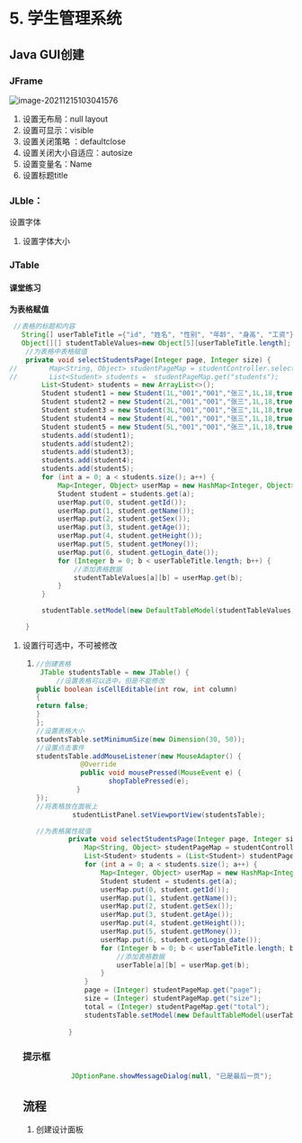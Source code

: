 # 5. 学生管理系统

## Java GUI创建

### JFrame

![image-20211215103041576](https://mynotepicbed.oss-cn-beijing.aliyuncs.com/img/image-20211215103041576.png)

1. 设置无布局：null layout
2. 设置可显示：visible
3. 设置关闭策略 ：defaultclose
4. 设置关闭大小自适应：autosize
4. 设置变量名：Name
5. 设置标题title

### JLble：

设置字体

1. 设置字体大小



### JTable

#### 课堂练习

**为表格赋值**

```java
 //表格的标题和内容
   String[] userTableTitle ={"id", "姓名", "性别", "年龄", "身高", "工资"};
   Object[][] studentTableValues=new Object[5][userTableTitle.length];
    //为表格中表格赋值
    private void selectStudentsPage(Integer page, Integer size) {
//        Map<String, Object> studentPageMap = studentController.selectStudentsPage(page, size);
//        List<Student> students =  studentPageMap.get("students");
        List<Student> students = new ArrayList<>();
        Student student1 = new Student(1L,"001","001","张三",1L,18,true,180, BigDecimal.valueOf(100.00), LocalDateTime.now());
        Student student2 = new Student(2L,"001","001","张三",1L,18,true,180, BigDecimal.valueOf(100.00), LocalDateTime.now());
        Student student3 = new Student(3L,"001","001","张三",1L,18,true,180, BigDecimal.valueOf(100.00), LocalDateTime.now());
        Student student4 = new Student(4L,"001","001","张三",1L,18,true,180, BigDecimal.valueOf(100.00), LocalDateTime.now());
        Student student5 = new Student(5L,"001","001","张三",1L,18,true,180, BigDecimal.valueOf(100.00), LocalDateTime.now());
        students.add(student1);
        students.add(student2);
        students.add(student3);
        students.add(student4);
        students.add(student5);
        for (int a = 0; a < students.size(); a++) {
            Map<Integer, Object> userMap = new HashMap<Integer, Object>();
            Student student = students.get(a);
            userMap.put(0, student.getId());
            userMap.put(1, student.getName());
            userMap.put(2, student.getSex());
            userMap.put(3, student.getAge());
            userMap.put(4, student.getHeight());
            userMap.put(5, student.getMoney());
            userMap.put(6, student.getLogin_date());
            for (Integer b = 0; b < userTableTitle.length; b++) {
                //添加表格数据
                studentTableValues[a][b] = userMap.get(b);
            }
        }

        studentTable.setModel(new DefaultTableModel(studentTableValues, userTableTitle));

    }
```



1. 设置行可选中，不可被修改

   1. ```java
      //创建表格
       JTable studentsTable = new JTable() {
           //设置表格可以选中，但是不能修改
      public boolean isCellEditable(int row, int column)
      {
      return false;
      }
      };
      //设置表格大小
      studentsTable.setMinimumSize(new Dimension(30, 50));
      //设置点击事件
      studentsTable.addMouseListener(new MouseAdapter() {
                 @Override
                 public void mousePressed(MouseEvent e) {
                        shopTablePressed(e);
      			}
      });
      //将表格放在面板上
               studentListPanel.setViewportView(studentsTable);
      
      //为表格属性赋值
              private void selectStudentsPage(Integer page, Integer size) {
                  Map<String, Object> studentPageMap = studentController.selectStudentsPage(page, size);
                  List<Student> students = (List<Student>) studentPageMap.get("students");
                  for (int a = 0; a < students.size(); a++) {
                      Map<Integer, Object> userMap = new HashMap<Integer, Object>();
                      Student student = students.get(a);
                      userMap.put(0, student.getId());
                      userMap.put(1, student.getName());
                      userMap.put(2, student.getSex());
                      userMap.put(3, student.getAge());
                      userMap.put(4, student.getHeight());
                      userMap.put(5, student.getMoney());
                      userMap.put(6, student.getLogin_date());
                      for (Integer b = 0; b < userTableTitle.length; b++) {
                          //添加表格数据
                          userTable[a][b] = userMap.get(b);
                      }
                  }
                  page = (Integer) studentPageMap.get("page");
                  size = (Integer) studentPageMap.get("size");
                  total = (Integer) studentPageMap.get("total");
                  studentsTable.setModel(new DefaultTableModel(userTable, userTableTitle));
          
              }
      ```
   
   ### 提示框
   
   ```java
               JOptionPane.showMessageDialog(null, "已是最后一页");
   ```
   
   ## 流程
   
   1. 创建设计面板
   